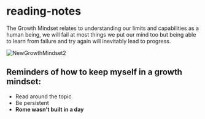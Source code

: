 # reading-notes

The Growth Mindset relates to understanding our limits and capabilities as a human being, we will fail at most things we put our mind too but being able to learn from failure and try again will inevitably lead to progress.

![NewGrowthMindset2](https://github.com/BigLu5/reading-notes/assets/144449532/f5508cc7-404d-47c7-ac62-de17ef33e4d8)

## Reminders of how to keep myself in a growth mindset:
- Read around the topic
- Be persistent
- **Rome wasn't built in a day**

